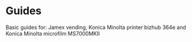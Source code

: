 # Guides
Basic guides for: Jamex vending, Konica Minolta printer bizhub 364e and Konica Minolta microfilm MS7000MKII
